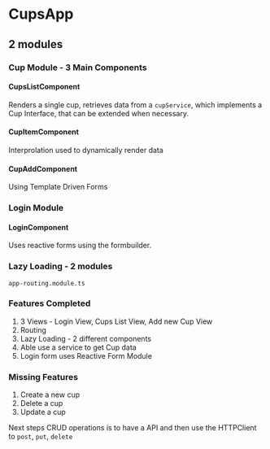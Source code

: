 # CupsApp

## 2 modules

### Cup Module - 3 Main Components

#### CupsListComponent 

Renders a single cup, retrieves data from a `cupService`, which implements a Cup Interface, that can be extended when necessary. 

#### CupItemComponent

Interprolation used to dynamically render data

#### CupAddComponent 

Using Template Driven Forms 

### Login Module

#### LoginComponent

Uses reactive forms using the formbuilder.

### Lazy Loading - 2 modules
`app-routing.module.ts`

### Features Completed
1. 3 Views - Login View, Cups List View, Add new Cup View
2. Routing 
3. Lazy Loading - 2 different components
4. Able use a service to get Cup data
5. Login form uses Reactive Form Module

### Missing Features
1. Create a new cup
2. Delete a cup
3. Update a cup

Next steps CRUD operations is to have a API and then use the HTTPClient to `post`, `put`, `delete`